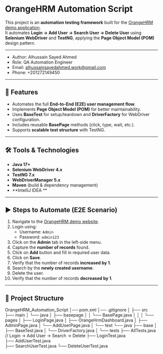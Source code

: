 # OrangeHRM Automation Script

This project is an **automation testing framework** built for the [OrangeHRM demo application](https://opensource-demo.orangehrmlive.com/).  
It automates **Login → Add User → Search User → Delete User** using **Selenium WebDriver** and **TestNG**, applying the **Page Object Model (POM)** design pattern.

---
 * Author: Alhussain Sayed Ahmed
 * Role: QA Automation Engineer
 * Email: alhussainsayedahmed.work@gmail.com
 * Phone: +201272149450
---

## 🚀 Features
- Automates the full **End-to-End (E2E) user management flow**.
- Implements **Page Object Model (POM)** for better maintainability.
- Uses **BaseTest** for setup/teardown and **DriverFactory** for WebDriver configuration.
- Includes reusable **BasePage** methods (click, type, wait, etc.).
- Supports **scalable test structure** with TestNG.

---

## 🛠️ Tools & Technologies
- **Java 17+**
- **Selenium WebDriver 4.x**
- **TestNG 7.x**
- **WebDriverManager 5.x**
- **Maven** (build & dependency management)
- **IntelliJ IDEA **

---
## ▶️ Steps to Automate (E2E Scenario)

1. Navigate to the [OrangeHRM demo website](https://opensource-demo.orangehrmlive.com/).  
2. Login using:  
   - Username: `Admin`  
   - Password: `admin123`  
3. Click on the **Admin** tab in the left-side menu.  
4. Capture the **number of records** found.  
5. Click on **Add** button and fill in required user data.  
6. Click on **Save**.  
7. Verify that the number of records **increased by 1**.  
8. Search by the **newly created username**.  
9. Delete the user.  
10. Verify that the number of records **decreased by 1**.  
---

## 📂 Project Structure
OrangeHRM_Automation_Script
│── pom.xml
│── .gitignore
│
├── src
    ├── main
    │   └── java
    │       ├── basepage
    │       │   └── BasePage.java
    │       │
    │       └── pages
    │           ├── LoginPage.java
    │           ├── OrangeHrmDashboard.java
    │           ├── AdminPage.java
    │           └── AddUserPage.java
    │
    └── test
        └── java
            ├── base
            │   ├── BaseTest.java
            │   └── DriverFactory.java
            │
            └── tests
                ├── AllTests.java   // Login → Add User → Search → Delete
                ├── LoginTest.java      
                ├── AddUserTest.java   
                ├── SearchUserTest.java 
                └── DeleteUserTest.java 


